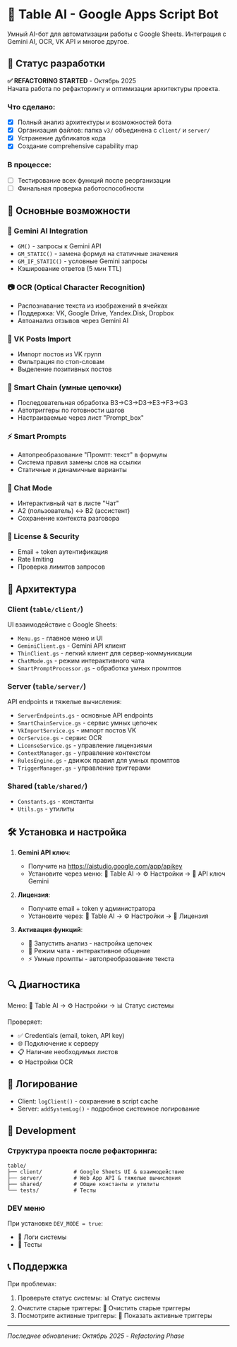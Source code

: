 # 🤖 Table AI - Google Apps Script Bot

Умный AI-бот для автоматизации работы с Google Sheets. Интеграция с Gemini AI, OCR, VK API и многое другое.

## 🚀 Статус разработки

**✅ REFACTORING STARTED** - Октябрь 2025  
Начата работа по рефакторингу и оптимизации архитектуры проекта.

### Что сделано:
- [x] Полный анализ архитектуры и возможностей бота
- [x] Организация файлов: папка `v3/` объединена с `client/` и `server/`
- [x] Устранение дубликатов кода
- [x] Создание comprehensive capability map

### В процессе:
- [ ] Тестирование всех функций после реорганизации
- [ ] Финальная проверка работоспособности

## 🎯 Основные возможности

### 🧠 Gemini AI Integration
- `GM()` - запросы к Gemini API
- `GM_STATIC()` - замена формул на статичные значения
- `GM_IF_STATIC()` - условные Gemini запросы
- Кэширование ответов (5 мин TTL)

### 📷 OCR (Optical Character Recognition)
- Распознавание текста из изображений в ячейках
- Поддержка: VK, Google Drive, Yandex.Disk, Dropbox
- Автоанализ отзывов через Gemini AI

### 📱 VK Posts Import
- Импорт постов из VK групп
- Фильтрация по стоп-словам
- Выделение позитивных постов

### 🔗 Smart Chain (умные цепочки)
- Последовательная обработка B3→C3→D3→E3→F3→G3
- Автотриггеры по готовности шагов
- Настраиваемые через лист "Prompt_box"

### ⚡ Smart Prompts  
- Автопреобразование "Промпт: текст" в формулы
- Система правил замены слов на ссылки
- Статичные и динамичные варианты

### 💬 Chat Mode
- Интерактивный чат в листе "Чат"
- A2 (пользователь) ↔ B2 (ассистент)
- Сохранение контекста разговора

### 🔐 License & Security
- Email + token аутентификация
- Rate limiting
- Проверка лимитов запросов

## 📂 Архитектура

### Client (`table/client/`)
UI взаимодействие с Google Sheets:
- `Menu.gs` - главное меню и UI
- `GeminiClient.gs` - Gemini API клиент
- `ThinClient.gs` - легкий клиент для сервер-коммуникации  
- `ChatMode.gs` - режим интерактивного чата
- `SmartPromptProcessor.gs` - обработка умных промптов

### Server (`table/server/`)
API endpoints и тяжелые вычисления:
- `ServerEndpoints.gs` - основные API endpoints
- `SmartChainService.gs` - сервис умных цепочек
- `VkImportService.gs` - импорт постов VK
- `OcrService.gs` - сервис OCR
- `LicenseService.gs` - управление лицензиями  
- `ContextManager.gs` - управление контекстом
- `RulesEngine.gs` - движок правил для умных промптов
- `TriggerManager.gs` - управление триггерами

### Shared (`table/shared/`)
- `Constants.gs` - константы
- `Utils.gs` - утилиты

## 🛠 Установка и настройка

1. **Gemini API ключ**: 
   - Получите на https://aistudio.google.com/app/apikey
   - Установите через меню: 🤖 Table AI → ⚙️ Настройки → 🔑 API ключ Gemini

2. **Лицензия**:
   - Получите email + token у администратора
   - Установите через: 🤖 Table AI → ⚙️ Настройки → 🔐 Лицензия

3. **Активация функций**:
   - 🚀 Запустить анализ - настройка цепочек
   - 🧠 Режим чата - интерактивное общение
   - ⚡ Умные промпты - автопреобразование текста

## 🔍 Диагностика

Меню: 🤖 Table AI → ⚙️ Настройки → 📊 Статус системы

Проверяет:
- ✅ Credentials (email, token, API key)  
- 🌐 Подключение к серверу
- 📋 Наличие необходимых листов
- ⚙️ Настройки OCR

## 📝 Логирование

- Client: `logClient()` - сохранение в script cache
- Server: `addSystemLog()` - подробное системное логирование

## 🧪 Development

### Структура проекта после рефакторинга:
```
table/
├── client/          # Google Sheets UI & взаимодействие
├── server/          # Web App API & тяжелые вычисления  
├── shared/          # Общие константы и утилиты
└── tests/           # Тесты
```

### DEV меню
При установке `DEV_MODE = true`:
- 📝 Логи системы
- 🧪 Тесты

## 📞 Поддержка

При проблемах:
1. Проверьте статус системы: 📊 Статус системы
2. Очистите старые триггеры: 🔧 Очистить старые триггеры  
3. Посмотрите активные триггеры: 👀 Показать активные триггеры

---

*Последнее обновление: Октябрь 2025 - Refactoring Phase*